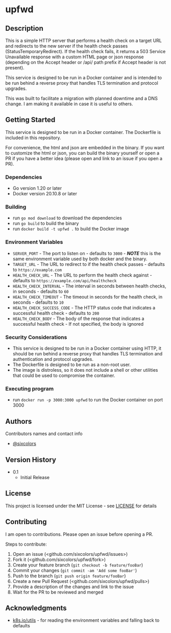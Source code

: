 # upfwd

## Description

This is a simple HTTP server that performs a health check on a target URL and redirects to the new server if the health check passes (StatusTemporaryRedirect). If the health check fails, it returns a 503 Service Unavailable response with a custom HTML page or json response (depending on the Accept header or /api/ path prefix if Accept header is not present).

This service is designed to be run in a Docker container and is intended to be run behind a reverse proxy that handles TLS termination and protocol upgrades.

This was built to facilitate a migration with planned downtime and a DNS change. I am making it available in case it is useful to others.

## Getting Started

This service is designed to be run in a Docker container. The Dockerfile is included in this repository.

For convenience, the html and json are embedded in the binary. If you want to customize the html or json, you can build the binary yourself or open a PR if you have a better idea (please open and link to an issue if you open a PR).

### Dependencies

* Go version 1.20 or later
* Docker version 20.10.8 or later

### Building

* run `go mod download` to download the dependencies
* run `go build` to build the binary
* run `docker build -t upfwd .` to build the Docker image

### Environment Variables

* `SERVER_PORT` - The port to listen on - defaults to `3000` - ***NOTE*** this is the same environment variable used by both docker and the binary.
* `TARGET_URL` - The URL to redirect to if the health check passes - defaults to `https://example.com`
* `HEALTH_CHECK_URL` - The URL to perform the health check against - defaults to `https://example.com/api/healthcheck`
* `HEALTH_CHECK_INTERVAL` - The interval in seconds between health checks, in seconds - defaults to `60`
* `HEALTH_CHECK_TIMEOUT` - The timeout in seconds for the health check, in seconds - defaults to `10`
* `HEALTH_CHECK_SUCCESS_CODE` - The HTTP status code that indicates a successful health check - defaults to `200`
* `HEALTH_CHECK_BODY` - The body of the response that indicates a successful health check - If not specified, the body is ignored

### Security Considerations

* This service is designed to be run in a Docker container using HTTP, it should be run behind a reverse proxy that handles TLS termination and authentication and protocol upgrades.
* The Dockerfile is designed to be run as a non-root user.
* The image is distroless, so it does not include a shell or other utilities that could be used to compromise the container.

### Executing program

* run `docker run -p 3000:3000 upfwd` to run the Docker container on port 3000

## Authors

Contributors names and contact info

* [@sixcolors](https://github.com/sixcolors)

## Version History

* 0.1
    * Initial Release

## License

This project is licensed under the MIT License - see [LICENSE](LICENSE) for details

## Contributing

I am open to contributions. Please open an issue before opening a PR.

Steps to contribute:

1. Open an issue (<github.com/sixcolors/upfwd/issues>)
2. Fork it (<github.com/sixcolors/upfwd/fork>)
3. Create your feature branch (`git checkout -b feature/fooBar`)
4. Commit your changes (`git commit -am 'Add some fooBar'`)
5. Push to the branch (`git push origin feature/fooBar`)
6. Create a new Pull Request (<github.com/sixcolors/upfwd/pulls>)
7. Provide a description of the changes and link to the issue
8. Wait for the PR to be reviewed and merged

## Acknowledgments

* [k8s.io/utils](https://k8s.io/utils) - for reading the environment variables and falling back to defaults